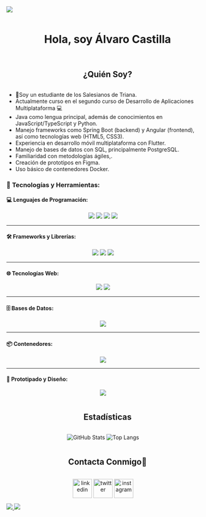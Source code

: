 
<!--horizontal divider(gradiant)-->
<img src="https://user-images.githubusercontent.com/73097560/115834477-dbab4500-a447-11eb-908a-139a6edaec5c.gif">

<!--h1 without bottom border-->
<div id="user-content-toc">
  <ul align="center">
    <summary><h1 style="display: inline-block">Hola, soy Álvaro Castilla</h1></summary>
  </ul>
</div>


<!--h2 without bottom border-->
<div id="user-content-toc">
  <ul align="center">
    <summary><h2 style="display: inline-block">¿Quién Soy?</h2></summary>
  </ul>
</div>


<!--Intro start-->
- 📖Soy un estudiante de los Salesianos de Triana.
- Actualmente curso en el segundo curso de Desarrollo de Aplicaciones Multiplataforma 💻
- Java como lengua principal, además de conocimientos en JavaScript/TypeScript y Python.
- Manejo frameworks como Spring Boot (backend) y Angular (frontend), así como tecnologías web (HTML5, CSS3).
- Experiencia en desarrollo móvil multiplataforma con Flutter.
- Manejo de bases de datos con SQL, principalmente PostgreSQL.
- Familiaridad con metodologías ágiles,.
- Creación de prototipos en Figma.
- Uso básico de contenedores Docker.
<!--Intro end-->





### 🚀 **Tecnologías y Herramientas:**

#### 💻 **Lenguajes de Programación**:
<p align="center">
  <img src="https://img.shields.io/badge/Java-ED8B00?style=for-the-badge&logo=openjdk&logoColor=white" />
  <img src="https://img.shields.io/badge/JavaScript-323330?style=for-the-badge&logo=javascript&logoColor=F7DF1E" />
  <img src="https://img.shields.io/badge/TypeScript-007ACC?style=for-the-badge&logo=typescript&logoColor=white" />
  <img src="https://img.shields.io/badge/Python-3776AB?style=for-the-badge&logo=python&logoColor=white" />
</p>

---

#### 🛠️ **Frameworks y Librerías**:
<p align="center">
  <img src="https://img.shields.io/badge/Spring%20Boot-6DB33F?style=for-the-badge&logo=spring&logoColor=white" />
  <img src="https://img.shields.io/badge/Angular-DD0031?style=for-the-badge&logo=angular&logoColor=white" />
  <img src="https://img.shields.io/badge/Flutter-02569B?style=for-the-badge&logo=flutter&logoColor=white" />
</p>

---

#### 🌐 **Tecnologías Web**:
<p align="center">
  <img src="https://img.shields.io/badge/HTML5-E34F26?style=for-the-badge&logo=html5&logoColor=white" />
  <img src="https://img.shields.io/badge/CSS3-1572B6?style=for-the-badge&logo=css3&logoColor=white" />
</p>

---

#### 🗄️ **Bases de Datos**:
<p align="center">
  <img src="https://img.shields.io/badge/PostgreSQL-316192?style=for-the-badge&logo=postgresql&logoColor=white" />
</p>

---

#### 📦 **Contenedores**:
<p align="center">
  <img src="https://img.shields.io/badge/Docker-2496ED?style=for-the-badge&logo=docker&logoColor=white" />
</p>

---

#### 🎨 **Prototipado y Diseño**:
<p align="center">
  <img src="https://img.shields.io/badge/Figma-F24E1E?style=for-the-badge&logo=figma&logoColor=white" />
</p>


<div id="user-content-toc">
  <ul align="center">
    <summary><h2 style="display: inline-block">Estadísticas</h2></summary>
  </ul>
</div>
<p align="center">
  <img src="https://github-readme-stats.vercel.app/api?username=alvarocastilla05&show_icons=true&theme=radical" alt="GitHub Stats"/>
  <img src="https://github-readme-stats.vercel.app/api/top-langs/?username=alvarocastilla05&layout=compact&theme=radical" alt="Top Langs"/>
</p>
</p>

<!-- Connect with me -->
<!--h2 without bottom border-->
<div id="user-content-toc">
  <ul align="center">
    <summary><h2 style="display: inline-block">Contacta Conmigo🤝</h2></summary>
  </ul>
</div>

<!--icons and links-->
<p align="center">
<a href="https://www.linkedin.com/in/álvaro-castilla-cano-42a72b298/" target="blank"><img align="center" src="https://user-images.githubusercontent.com/88904952/234979284-68c11d7f-1acc-4f0c-ac78-044e1037d7b0.png" alt="linkedin" height="50" width="50" /></a>
<a href="https://x.com/lvaroCastillaC1" target="blank"><img align="center" src="https://user-images.githubusercontent.com/88904952/234980676-61bfb021-ecc8-48f7-88e6-34c1b06c4a58.png" alt="twitter" height="50" width="50" /></a> 
<a href="https://www.instagram.com/alvaro_castilla05/" target="blank"><img align="center" src="https://user-images.githubusercontent.com/88904952/234981169-2dd1e58f-4b7e-468c-8213-034ba62156c3.png" alt="instagram" height="50" width="50" /></a>

  
</p>




<!--profile visit count-->
<a href="https://visitcount.itsvg.in">
  <img src="https://visitcount.itsvg.in/api?id=alvarocastilla05&label=Profile%20Views&color=7&icon=0&pretty=false" />
</a>


<!--horizontal divider(gradiant)-->
<img src="https://user-images.githubusercontent.com/73097560/115834477-dbab4500-a447-11eb-908a-139a6edaec5c.gif">

